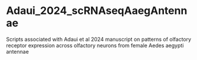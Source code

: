 # Adaui_2024_scRNAseqAaegAntennae
Scripts associated with Adaui et al 2024 manuscript on patterns of olfactory receptor expression across olfactory neurons from female Aedes aegypti antennae
